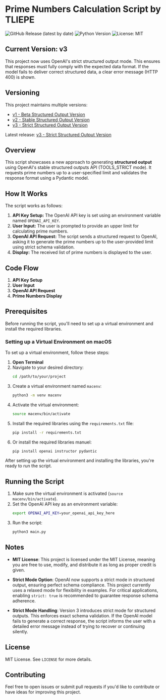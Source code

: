 # Prime Numbers Calculation Script by TLIEPE


![GitHub Release (latest by date)](https://img.shields.io/github/v/release/TLIEPE/demo-openai-primes)
![Python Version](https://img.shields.io/badge/python-3.11%2B-blue)
![License: MIT](https://img.shields.io/badge/License-MIT-yellow.svg)


## Current Version: v3

This project now uses OpenAI's strict structured output mode. 
This ensures that responses must fully comply with the expected data format. 
If the model fails to deliver correct structured data, a clear error message (HTTP 400) is shown.


## Versioning

This project maintains multiple versions:

- [v1 - Beta Structured Output Version](https://github.com/TLIEPE/demo-openai-primes/releases/tag/v1)
- [v2 - Stable Structured Output Version](https://github.com/TLIEPE/demo-openai-primes/releases/tag/v2)
- [v3 - Strict Structured Output Version](https://github.com/TLIEPE/demo-openai-primes/releases/tag/v3)

Latest release: [v3 - Strict Structured Output Version](https://github.com/TLIEPE/demo-openai-primes/releases/latest)


## Overview
This script showcases a new approach to generating **structured output** using OpenAI's stable structured outputs API (TOOLS_STRICT mode). It requests prime numbers up to a user-specified limit and validates the response format using a Pydantic model.

## How It Works
The script works as follows:

1. **API Key Setup:** The OpenAI API key is set using an environment variable named `OPENAI_API_KEY`.
2. **User Input:** The user is prompted to provide an upper limit for calculating prime numbers.
3. **OpenAI API Request:** The script sends a structured request to OpenAI, asking it to generate the prime numbers up to the user-provided limit using strict schema validation.
4. **Display:** The received list of prime numbers is displayed to the user.

## Code Flow
1. **API Key Setup** 
2. **User Input** 
3. **OpenAI API Request** 
4. **Prime Numbers Display**

## Prerequisites
Before running the script, you'll need to set up a virtual environment and install the required libraries.

### Setting up a Virtual Environment on macOS
To set up a virtual environment, follow these steps:

1. **Open Terminal**
2. Navigate to your desired directory:
   ```sh
   cd /path/to/your/project
   ```
3. Create a virtual environment named `macenv`:
   ```sh
   python3 -m venv macenv
   ```
4. Activate the virtual environment:
   ```sh
   source macenv/bin/activate
   ```
5. Install the required libraries using the `requirements.txt` file:
   ```sh
   pip install -r requirements.txt
   ```
6. Or install the required libraries manuel:
   ```sh
   pip install openai instructor pydantic
   ```

After setting up the virtual environment and installing the libraries, you're ready to run the script.

## Running the Script
1. Make sure the virtual environment is activated (`source macenv/bin/activate`).
2. Set the OpenAI API key as an environment variable:
   ```sh
   export OPENAI_API_KEY=your_openai_api_key_here
   ```
3. Run the script:
   ```sh
   python3 main.py
   ```

## Notes
- **MIT License**: This project is licensed under the MIT License, meaning you are free to use, modify, and distribute it as long as proper credit is given.

- **Strict Mode Option**: OpenAI now supports a strict mode in structured output, ensuring perfect schema compliance. This project currently uses a relaxed mode for flexibility in examples. For critical applications, enabling `strict: true` is recommended to guarantee response schema adherence.

- **Strict Mode Handling**: Version 3 introduces strict mode for structured outputs. This enforces exact schema validation. If the OpenAI model fails to generate a correct response, the script informs the user with a detailed error message instead of trying to recover or continuing silently.

## License
MIT License. See `LICENSE` for more details.

## Contributing
Feel free to open issues or submit pull requests if you'd like to contribute or have ideas for improving this project.
